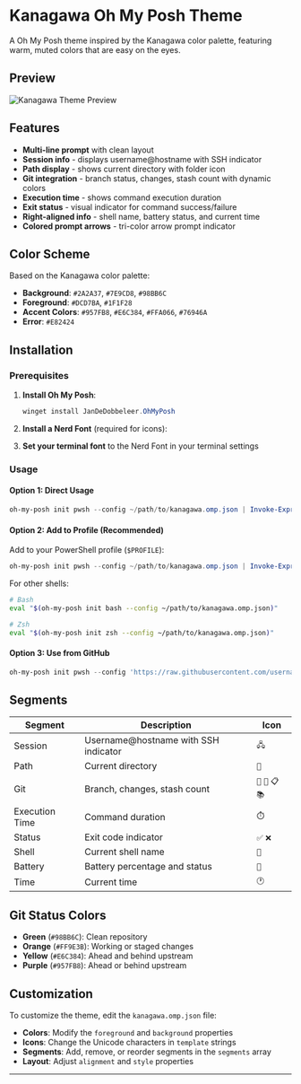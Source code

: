 # Kanagawa Oh My Posh Theme

A Oh My Posh theme inspired by the Kanagawa color palette, featuring warm, muted colors that are easy on the eyes.

## Preview

![Kanagawa Theme Preview](https://github.com/user-attachments/assets/2acfc3d5-e1fe-4bb1-815c-76168ab2fd9f)

## Features

- **Multi-line prompt** with clean layout
- **Session info** - displays username@hostname with SSH indicator
- **Path display** - shows current directory with folder icon
- **Git integration** - branch status, changes, stash count with dynamic colors
- **Execution time** - shows command execution duration
- **Exit status** - visual indicator for command success/failure
- **Right-aligned info** - shell name, battery status, and current time
- **Colored prompt arrows** - tri-color arrow prompt indicator

## Color Scheme

Based on the Kanagawa color palette:
- **Background**: `#2A2A37`, `#7E9CD8`, `#98BB6C`
- **Foreground**: `#DCD7BA`, `#1F1F28`
- **Accent Colors**: `#957FB8`, `#E6C384`, `#FFA066`, `#76946A`
- **Error**: `#E82424`

## Installation

### Prerequisites

1. **Install Oh My Posh**:
   ```powershell
   winget install JanDeDobbeleer.OhMyPosh
   ```

2. **Install a Nerd Font** (required for icons):

3. **Set your terminal font** to the Nerd Font in your terminal settings

### Usage

#### Option 1: Direct Usage
```powershell
oh-my-posh init pwsh --config ~/path/to/kanagawa.omp.json | Invoke-Expression
```

#### Option 2: Add to Profile (Recommended)
Add to your PowerShell profile (`$PROFILE`):
```powershell
oh-my-posh init pwsh --config ~/path/to/kanagawa.omp.json | Invoke-Expression
```

For other shells:
```bash
# Bash
eval "$(oh-my-posh init bash --config ~/path/to/kanagawa.omp.json)"

# Zsh
eval "$(oh-my-posh init zsh --config ~/path/to/kanagawa.omp.json)"
```

#### Option 3: Use from GitHub
```powershell
oh-my-posh init pwsh --config 'https://raw.githubusercontent.com/username/repo/main/themes/kanagawa.omp.json'
```

## Segments

| Segment | Description | Icon |
|---------|-------------|------|
| Session | Username@hostname with SSH indicator | `🖧` |
| Path | Current directory | `📁` |
| Git | Branch, changes, stash count | `🔀` `📝` `📋` `📚` |
| Execution Time | Command duration | `⏱️` |
| Status | Exit code indicator | `✅` `❌` |
| Shell | Current shell name | `🐚` |
| Battery | Battery percentage and status | `🔋` |
| Time | Current time | `🕐` |

## Git Status Colors

- **Green** (`#98BB6C`): Clean repository
- **Orange** (`#FF9E3B`): Working or staged changes
- **Yellow** (`#E6C384`): Ahead and behind upstream
- **Purple** (`#957FB8`): Ahead or behind upstream

## Customization

To customize the theme, edit the `kanagawa.omp.json` file:

- **Colors**: Modify the `foreground` and `background` properties
- **Icons**: Change the Unicode characters in `template` strings
- **Segments**: Add, remove, or reorder segments in the `segments` array
- **Layout**: Adjust `alignment` and `style` properties

---
